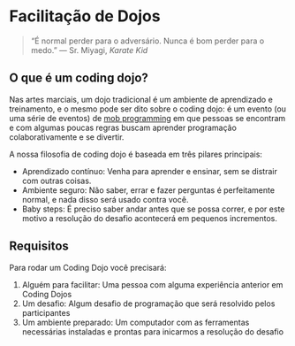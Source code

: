 # Facilitação de Dojos

> “É normal perder para o adversário. Nunca é bom perder para o medo.”
> ― Sr. Miyagi, *Karate Kid*

## O que é um coding dojo?

Nas artes marciais, um dojo tradicional é um ambiente de aprendizado e treinamento, e o mesmo pode ser dito sobre o coding dojo: é um evento (ou uma série de eventos) de [mob programming](https://www.agilealliance.org/resources/experience-reports/mob-programming-agile2014) em que pessoas se encontram e com algumas poucas regras buscam aprender programação colaborativamente e se divertir.

A nossa filosofia de coding dojo é baseada em três pilares principais:

- Aprendizado contínuo: Venha para aprender e ensinar, sem se distrair com outras coisas.
- Ambiente seguro: Não saber, errar e fazer perguntas é perfeitamente normal, e nada disso será usado contra você.
- Baby steps: É preciso saber andar antes que se possa correr, e por este motivo a resolução do desafio acontecerá em pequenos incrementos.

## Requisitos

Para rodar um Coding Dojo você precisará:

1. Alguém para facilitar: Uma pessoa com alguma experiência anterior em Coding Dojos
2. Um desafio: Algum desafio de programação que será resolvido pelos participantes
3. Um ambiente preparado: Um computador com as ferramentas necessárias instaladas e prontas para inicarmos a resolução do desafio

